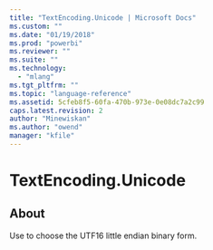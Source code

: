 ```yaml
---
title: "TextEncoding.Unicode | Microsoft Docs"
ms.custom: ""
ms.date: "01/19/2018"
ms.prod: "powerbi"
ms.reviewer: ""
ms.suite: ""
ms.technology: 
  - "mlang"
ms.tgt_pltfrm: ""
ms.topic: "language-reference"
ms.assetid: 5cfeb8f5-60fa-470b-973e-0e08dc7a2c99
caps.latest.revision: 2
author: "Minewiskan"
ms.author: "owend"
manager: "kfile"
---
```

# TextEncoding.Unicode
## About
Use to choose the UTF16 little endian binary form.

